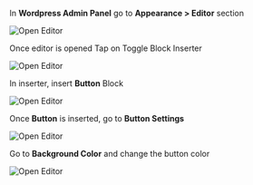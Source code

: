 <!-- ## How To Change Button Default Colors -->

In **Wordpress Admin Panel** go to **Appearance > Editor** section

![Open Editor](/img/tutorial/cbdc1OpenEditor.png)

Once editor is opened Tap on Toggle Block Inserter

![Open Editor](/img/tutorial/cbdc2selectInserter.png)

In inserter, insert **Button** Block

![Open Editor](/img/tutorial/cbdc3insertButton.png)

Once **Button** is inserted, go to **Button Settings** 

![Open Editor](/img/tutorial/cbdc4ButtonSettings.png)

Go to **Background Color** and change the button color 

![Open Editor](/img/tutorial/cbdc5backgroundColor.png)
